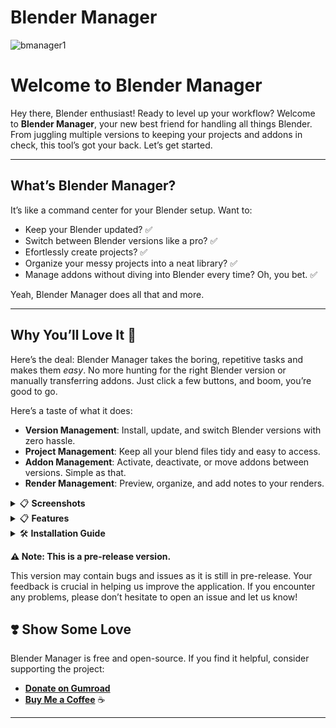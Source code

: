 # Blender Manager

![bmanager1](https://github.com/user-attachments/assets/8f9f6104-29c1-405b-b0f4-9516470f7231)


# Welcome to Blender Manager 

Hey there, Blender enthusiast! Ready to level up your workflow? Welcome to **Blender Manager**, your new best friend for handling all things Blender. From juggling multiple versions to keeping your projects and addons in check, this tool’s got your back. Let’s get started. 

---

## What’s Blender Manager?

It’s like a command center for your Blender setup. Want to:

- Keep your Blender updated? ✅ 
- Switch between Blender versions like a pro? ✅
- Efortlessly create projects? ✅
- Organize your messy projects into a neat library? ✅  
- Manage addons without diving into Blender every time? Oh, you bet. ✅  

Yeah, Blender Manager does all that and more.

---

## Why You’ll Love It 💖

Here’s the deal: Blender Manager takes the boring, repetitive tasks and makes them *easy*. No more hunting for the right Blender version or manually transferring addons. Just click a few buttons, and boom, you’re good to go.

Here’s a taste of what it does:  

- **Version Management**: Install, update, and switch Blender versions with zero hassle.  
- **Project Management**: Keep all your blend files tidy and easy to access.  
- **Addon Management**: Activate, deactivate, or move addons between versions. Simple as that.  
- **Render Management**: Preview, organize, and add notes to your renders.  


<details>
<summary>📋 <strong>Screenshots</strong></summary>

 ![1](https://github.com/user-attachments/assets/97cfd485-9be2-42ab-ad28-adf1b9282437)
  
![1 5](https://github.com/user-attachments/assets/f8d9634f-9d74-4317-9b28-c7606caca572)

![2](https://github.com/user-attachments/assets/f507a55a-55c9-48ed-9df9-3267f454ea41)

![3](https://github.com/user-attachments/assets/fd72d7ef-4dd0-4d69-8edf-70231bd736f2)

![4](https://github.com/user-attachments/assets/8d856750-9358-4f2b-9ed4-d9d81e0c687e)

![5](https://github.com/user-attachments/assets/7325f458-e405-41d5-a225-7df15ff6b1f1)

![6](https://github.com/user-attachments/assets/e388930a-c6df-4d6e-977b-c1509e2e734f)

![7](https://github.com/user-attachments/assets/8eb8e308-550b-490f-8195-4fc44250c4f0)

![8](https://github.com/user-attachments/assets/918379e2-f83b-44d0-bcb8-aa92d44fa13c)

![9](https://github.com/user-attachments/assets/d2133532-b858-41e9-8471-1fafbf89131f)

![10](https://github.com/user-attachments/assets/959458f4-b859-49f9-aeda-740bf227306a)

Selected Font: SimHei



</details>

<details>
<summary>📋 <strong>Features</strong></summary>

# Blender Manager Documentation

## 1) Main Menu

The Main Menu serves as the central hub of Blender Manager, offering various settings and quick access options to enhance your workflow.

### Features

#### Launch Blender

Provides quick access to the Blender version you have set as the main version in the Version Management section. Left-clicking presents three options:

- **Launch With Argument**: Start Blender with custom command-line arguments to enable different functionalities upon launch.

- **Export Blender**: Export your Blender installation to a specified file location.

- **Delete Blender**: Remove the Blender application from your system.

#### Create Project

Facilitates practical adjustments for your new Blender projects before you start them. It consists of three sections:

- **Reference Images**: Set up reference images for your project in an organized manner, covering front, back, right, left, top, and bottom views.

- **Base Mesh**: Start your project with a pre-prepared mesh. Upload your mesh file from your computer.

- **Settings**:

  - **Elements**: Include or remove default elements such as the camera and lighting when starting a new project, according to your preferences.

  - **Autosave**: Automatically back up the current state of your project at desired intervals. Specify where to save project backups and choose to save each backup as a separate file or overwrite the previous one.

#### Check Updates

Verify whether the latest version of Blender is installed. If not, you can opt to automatically install the latest version.

#### Settings

##### Preferences

Personalize the Blender Manager application:

- Change the theme.
- Adjust the size of main headings, texts, and buttons.
- Change fonts.
- Adjust the transparency of the application interface.

##### General Settings

- **Setup Addon**: Install the Blender Manager addon to all your Blender versions.

- **Change Launch Folder**: Change the default folder from which Blender is launched.

- **Auto Update Blender**: Automatically update your Blender application when a new version is released.

- **BM Auto Update**: Automatically update Blender Manager itself when a new version is available.

- **Auto Activate Addon After Adding**: Automatically activate the Blender Manager addon when you install a new Blender version.

- **Launch on Startup**: Set Blender Manager to open automatically when your computer starts.

- **Run in Background**: Allow Blender Manager to run in the background.

- **Download Chunk Size Multiplier**: Adjust the download speed for installations within Blender Manager based on your internet connection speed.

- **Tab Visibility Settings**: Hide main tabs that you do not use for a cleaner workspace.

- **Reset Data**: Reset all data provided by Blender Manager, including preferences, installed versions, and settings.

  **Warning**: This action is irreversible.

- **Delete All Versions**: Delete all Blender versions installed through Blender Manager.

  **Warning**: This action is irreversible.

- **Reset Settings**: Reset Blender Manager settings to their default values.

- **Reset Blender Configurations**: Reset all settings of the selected Blender version to defaults.

- **Restart**: Restart Blender Manager to apply and save any changes made in the settings.

##### Blender Settings

- **Transfer Settings**: Transfer settings from one Blender version to another by selecting the source and target versions.

- **Export/Import Settings**: Export or import settings of a selected Blender version.

#### Recent Projects

View your most recent Blender projects and the last date each project was opened.

- **Single Click**: Display the total time spent on the project.

- **Double Click**: Quickly open the project with your main Blender version.

- **Right Click**: Delete the project.

#### Help Section

Contains:

- **Documentation**: Access to the Blender Manager user guide.

- **Credits**: Information about contributors.

- **Donations**: Options to support the project.

#### Version Information

Located in the lower-left corner, displaying the versions of Blender and Blender Manager you have installed. If not up to date, the version number becomes clickable for automatic updates.

---

## 2) Addon Management

Manage all your Blender addons in one place, configuring them as desired across different Blender versions.

### Features

- **Add Addon**: Import an addon from your computer into Blender Manager using the **Browse** button.

- **Refresh**: Update the addon list after adding new addons or making changes.

- **Version Selection**: Select a Blender version to view and manage addons registered for that version.

- **Addon List**: Right-click on any addon to access management options.

#### Right-click Options

- **Delete**: Remove the addon from the selected Blender version.

- **Go to File Path**: Open the file location of the addon on your computer.

- **Info**: View details about the addon, such as version, author, and description.

- **View Documentation**: Access the addon's documentation for usage instructions.

- **Duplicate to**: Copy the addon to another Blender version.

- **Activate Addon**: Activate the addon without opening Blender.

- **Deactivate Addon**: Deactivate the addon without opening Blender.

View addon versions, compatible Blender versions, and activation status.

---

## 3) Project Management

Organize and manage your Blender projects efficiently.

### Features

- **Add Project**: Import existing projects into Blender Manager using the **Browse** button.

- **Refresh**: Update the project list after adding new projects or making changes.

- **Project List**:

  - **Hierarchy Management**: Click on **Project Name** to adjust the hierarchy.

  - **Drag and Drop**: Import folders containing blend files by dragging them into the area.

- **Project Information**: View file size, Blender version used, and last modification date.

- **Right-click Options**

  - **Open With**: Open the project with any installed Blender version.

  - **Rename**: Change the project's name.

  - **Go to File Path**: Open the project's file location.

  - **Delete**: Remove the project from Blender Manager.

    **Note**: This deletes the project file from your system.

  - **Export**: Export the project in formats like FBX, glTF, or ABC. Select the format in the dialog that appears.

  - **Info**: View detailed information and preview images. Export individual meshes independently.

  - **Move to Folder**: Move the project to a different folder within Blender Manager.

---

## 4) Version Management

Simplify downloading, accessing, and managing different Blender versions.

### Features

- **OS and Architecture Selection**: Choose your operating system and architecture for compatibility.

- **Get Versions**:

  - **Get Stable Versions**: Display official stable Blender releases.

  - **Get Unstable Versions**: Display experimental or beta Blender releases.

- **Version List**: View available Blender versions with release dates.

- **Install**:

  - Select a version and click **Install** to download and install it.

- **Release Notes**: Access official notes detailing new features and changes.

- **Installed Versions**:

  - **Refresh**: Update the list to include newly installed versions.

  - **Right-click Options**:

    - **Create Shortcut**: Generate a desktop shortcut.

    - **Delete**: Remove the Blender version from your system.

- **Buttons**:

  - **Launch**: Open the selected version.

    - **Factory Settings**: Open with default Blender settings.

  - **Convert to Main**: Set the selected version as your main Blender version.

  - **Install a Version**: Return to download and install new versions.

---

## 5) Render Management

View and manage textures and renders you've created and saved in Blender.

### Features

- **Render List**: Displays renders with file size, resolution, and last modification date. Preview renders by selecting them.

- **Browse**: Import renders from your computer.

- **Open**: Open selected renders.

- **Refresh**: Update the list after adding new renders.

- **Delete**: Remove renders from Blender Manager.

  **Note**: This deletes the render file from your system.

- **Render Notes**: Add notes or comments about the render for future reference.

</details>



<details>
<summary>🛠️ <strong>Installation Guide</strong></summary>

Follow these steps to install and set up Blender Manager on your system.

---

### **Step 1: Download and Extract the ZIP File**

1. **Download the Blender Manager ZIP file**  
   📥 [**Download Latest Release**](https://github.com/verlorengest/BlenderManager/releases)

2. **Extract the ZIP file** to a location of your choice:
   - Right-click the ZIP file and select **"Extract All"** or use a tool like **WinRAR** or **7-Zip**.
   - After extraction, you’ll find a folder named **"BlenderManager"**.

---

### **Step 2: Launch Blender Manager**

1. Open the **BlenderManager** folder.
2. Double-click on **`blender_manager.exe`** to start the application.
   - If a security prompt appears, click **"Run Anyway"**.
3. Install Blender by clicking Launch Blender in Main Menu
4. Select the option which suits you.
5. Note: If the Blender Manager addon doesn't appear in the Preferences or Addon Management tab, go to Settings -> Setup Addon or try installing it manually.

---


### 🎉 **You're All Set!**

Blender Manager is now installed and ready to enhance your Blender workflow. Enjoy streamlined project management and efficient tool integration!

---


# How to Run BlenderManager from Source

Follow the instructions below to clone, set up, and run **BlenderManager** from the source code. Ensure you have Python installed on your system (version 3.10 or higher is recommended).

---

## Prerequisites

1. **Python Installation**: Ensure Python 3.10+ is installed and added to your system's PATH. You can download Python from the [official Python website](https://www.python.org/downloads/).

2. **Git Installation**: Ensure Git is installed on your system. You can download Git from [here](https://git-scm.com/downloads).

---

## Steps to Run the Project

### Step 1: Clone the Repository
Use the following command to clone the BlenderManager repository to your local machine:
```bash
git clone https://github.com/verlorengest/BlenderManager.git
```

Navigate to the project directory:
```bash
cd BlenderManager
```

### Step 2: Install Dependencies
Create a virtual environment (optional but recommended):
```bash
python -m venv venv
```

Activate the virtual environment:
- **Windows**:
  ```bash
  venv\Scripts\activate
  ```
- **macOS/Linux**:
  ```bash
  source venv/bin/activate
  ```

Install the required dependencies:
```bash
pip install -r requirements.txt
```

### Step 3: Run BlenderManager
Run the application using the following command:
```bash
python blender_manager.py
```

---

## Additional Notes
- Ensure you have **Blender** installed or configure the application to detect an existing Blender installation. If Blender is not installed, the app will prompt you to install it.
- The application may require elevated permissions to access certain directories or system settings, depending on your operating system.
- **themes** Folder should be inside of \Lib\site-packages\ttkbootstrap
- For further assistance or issues, please open a ticket on the [GitHub Issues Page](https://github.com/verlorengest/BlenderManager/issues).

---



</details>




**⚠️ Note: This is a pre-release version.**

This version may contain bugs and issues as it is still in pre-release. Your feedback is crucial in helping us improve the application. If you encounter any problems, please don’t hesitate to open an issue and let us know!


## ❣️ Show Some Love

Blender Manager is free and open-source. If you find it helpful, consider supporting the project:

- [**Donate on Gumroad**](https://verlorengest.gumroad.com/l/blendermanager)  
- [**Buy Me a Coffee**](https://buymeacoffee.com/verlorengest) ☕


---
